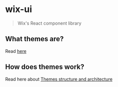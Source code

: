 # wix-ui
> Wix's React component library

## **What themes are?**
Read [here](./docs/WHAT_ARE_THEMES.md)

## **How does themes work?**
Read here about [Themes structure and architecture](./docs/THEMES_STRUCTURE.md)

